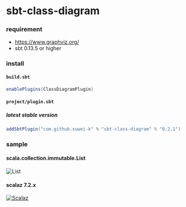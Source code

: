 # sbt-class-diagram

### requirement

- <https://www.graphviz.org/>
- sbt 0.13.5 or higher

### install

#### `build.sbt`

```scala
enablePlugins(ClassDiagramPlugin)
```

#### `project/plugin.sbt`

##### latest stable version

```scala
addSbtPlugin("com.github.xuwei-k" % "sbt-class-diagram" % "0.2.1")
```

### sample

#### scala.collection.immutable.List

![List](https://raw.githubusercontent.com/xuwei-k/sbt-class-diagram/master/sample/list.png)


#### scalaz 7.2.x

[![Scalaz](https://xuwei-k.github.io/scalaz-docs/diagram1.svg)](https://xuwei-k.github.io/scalaz-docs/diagram1.svg)
